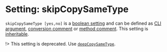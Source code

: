 # Setting: skipCopySameType

`skipCopySameType [yes,no]` is a [boolean setting](./define-settings.md#boolean)
and can be defined as [CLI argument](./define-settings.md#cli), [conversion
comment](./define-settings.md#conversion) or [method
comment](./define-settings.md#method). This setting is
[inheritable](./define-settings.md#inheritance).

!> This setting is deprecated. Use [`deepCopySameType`](./deepCopySameType.md).
